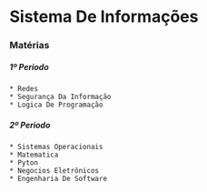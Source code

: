 # Sistema De Informações

### Matérias

##### 1º Periodo

    * Redes
    * Segurança Da Informação
    * Logica De Programação

##### 2º Periodo

    * Sistemas Operacionais
    * Matematica
    * Pyton
    * Negocios Eletrônicos
    * Engenharia De Software
